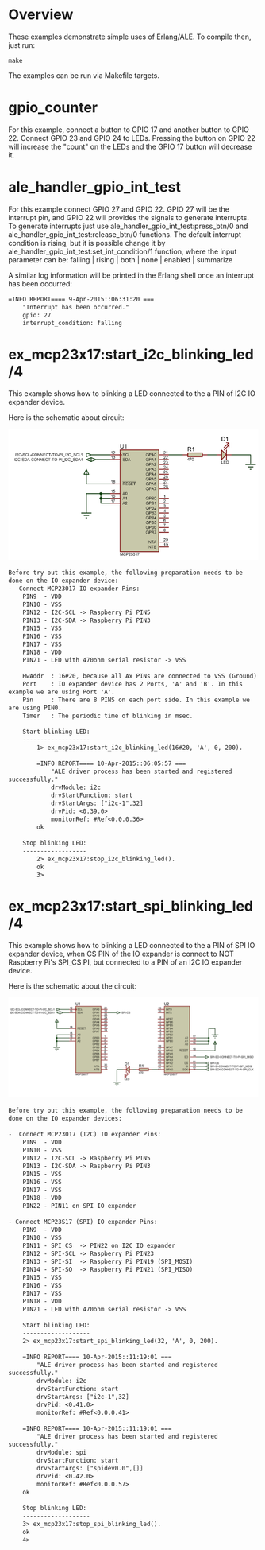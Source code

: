 # Overview

These examples demonstrate simple uses of Erlang/ALE. To compile then, just
run:

    make

The examples can be run via Makefile targets.

# gpio_counter

For this example, connect a button to GPIO 17 and another button to GPIO 22.
Connect GPIO 23 and GPIO 24 to LEDs. Pressing the button on GPIO 22 will increase
the "count" on the LEDs and the GPIO 17 button will decrease it.

# ale_handler_gpio_int_test

For this example connect GPIO 27 and GPIO 22. GPIO 27 will be the interrupt pin,
and GPIO 22 will provides the signals to generate interrupts. To generate interrupts
just use ale_handler_gpio_int_test:press_btn/0 and ale_handler_gpio_int_test:release_btn/0
functions. The default interrupt condition is rising, but it is possible change it by
ale_handler_gpio_int_test:set_int_condition/1 function, where the input parameter can be:
falling | rising | both | none | enabled | summarize

A similar log information will be printed in the Erlang shell once an interrupt has been occurred:

	=INFO REPORT==== 9-Apr-2015::06:31:20 ===
		"Interrupt has been occurred."
		gpio: 27
		interrupt_condition: falling

# ex_mcp23x17:start_i2c_blinking_led/4

This example shows how to blinking a LED connected to the a PIN of I2C IO expander device.

Here is the schematic about circuit:

![I2C LED BLINKING schematic](../doc/images/schematic-ex_start_i2c_blinking_led.png)

	Before try out this example, the following preparation needs to be done on the IO expander device:
	-  Connect MCP23017 IO expander Pins:
		PIN9  - VDD
		PIN10 - VSS
		PIN12 - I2C-SCL -> Raspberry Pi PIN5
		PIN13 - I2C-SDA -> Raspberry Pi PIN3
		PIN15 - VSS
		PIN16 - VSS
		PIN17 - VSS
		PIN18 - VDD
		PIN21 - LED with 470ohm serial resistor -> VSS
		
		HwAddr	: 16#20, because all Ax PINs are connected to VSS (Ground)
		Port	: IO expander device has 2 Ports, 'A' and 'B'. In this example we are using Port 'A'.
		Pin		: There are 8 PINS on each port side. In this example we are using PIN0.
		Timer	: The periodic time of blinking in msec.
		
		Start blinking LED:
		-------------------
			1> ex_mcp23x17:start_i2c_blinking_led(16#20, 'A', 0, 200).
	
			=INFO REPORT==== 10-Apr-2015::06:05:57 ===
	    		"ALE driver process has been started and registered successfully."
	    		drvModule: i2c
	    		drvStartFunction: start
	    		drvStartArgs: ["i2c-1",32]
	    		drvPid: <0.39.0>
	    		monitorRef: #Ref<0.0.0.36>
			ok
		
		Stop blinking LED:
		------------------
			2> ex_mcp23x17:stop_i2c_blinking_led().
			ok
			3>

# ex_mcp23x17:start_spi_blinking_led/4

This example shows how to blinking a LED connected to the a PIN of SPI IO expander device, when CS PIN of the IO expander is connect to NOT Raspberry Pi's SPI_CS PI, but connected to a PIN of an I2C IO expander device.

Here is the schematic about the circuit:

![SPI LED BLINKING schematic](../doc/images/schematic-ex_start_spi_blinking_led.png)

	Before try out this example, the following preparation needs to be done on the IO expander devices:
	
	-  Connect MCP23017 (I2C) IO expander Pins:
		PIN9  - VDD
		PIN10 - VSS
		PIN12 - I2C-SCL -> Raspberry Pi PIN5
		PIN13 - I2C-SDA -> Raspberry Pi PIN3
		PIN15 - VSS
		PIN16 - VSS
		PIN17 - VSS
		PIN18 - VDD
		PIN22 - PIN11 on SPI IO expander
		
	- Connect MCP23S17 (SPI) IO expander Pins:
		PIN9  - VDD
		PIN10 - VSS
		PIN11 - SPI_CS  -> PIN22 on I2C IO expander
		PIN12 - SPI-SCL -> Raspberry Pi PIN23
		PIN13 - SPI-SI  -> Raspberry Pi PIN19 (SPI_MOSI)
		PIN14 - SPI-SO  -> Raspberry Pi PIN21 (SPI_MISO)
		PIN15 - VSS
		PIN16 - VSS
		PIN17 - VSS
		PIN18 - VDD
		PIN21 - LED with 470ohm serial resistor -> VSS
		
		Start blinking LED:
		-------------------
		2> ex_mcp23x17:start_spi_blinking_led(32, 'A', 0, 200).
		
		=INFO REPORT==== 10-Apr-2015::11:19:01 ===
		    "ALE driver process has been started and registered successfully."
		    drvModule: i2c
		    drvStartFunction: start
		    drvStartArgs: ["i2c-1",32]
		    drvPid: <0.41.0>
		    monitorRef: #Ref<0.0.0.41>
		
		=INFO REPORT==== 10-Apr-2015::11:19:01 ===
		    "ALE driver process has been started and registered successfully."
		    drvModule: spi
		    drvStartFunction: start
		    drvStartArgs: ["spidev0.0",[]]
		    drvPid: <0.42.0>
		    monitorRef: #Ref<0.0.0.57>
		ok
		
		Stop blinking LED:
		-------------------
		3> ex_mcp23x17:stop_spi_blinking_led().
		ok
		4>

